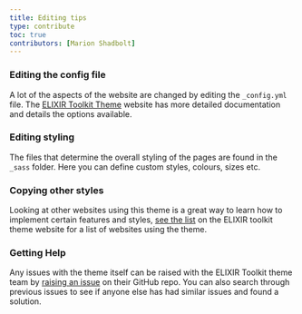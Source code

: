 ```yaml
---
title: Editing tips
type: contribute
toc: true
contributors: [Marion Shadbolt]
---
```


### Editing the config file

A lot of the aspects of the website are changed by editing the `_config.yml` file. The [ELIXIR Toolkit Theme](https://elixir-belgium.github.io/elixir-toolkit-theme/configuring_theme) website has more detailed documentation and details the options available.

### Editing styling

The files that determine the overall styling of the pages are found in the `_sass` folder. Here you can define custom styles, colours, sizes etc.

### Copying other styles

Looking at other websites using this theme is a great way to learn how to implement certain features and styles, [see the list](https://elixir-belgium.github.io/elixir-toolkit-theme/#this-theme-is-known-to-be-used-in) on the ELIXIR toolkit theme website for a list of websites using the theme.

### Getting Help

Any issues with the theme itself can be raised with the ELIXIR Toolkit theme team by [raising an issue](https://elixir-belgium.github.io/elixir-toolkit-theme/configuring_theme) on their GitHub repo. You can also search through previous issues to see if anyone else has had similar issues and found a solution.



